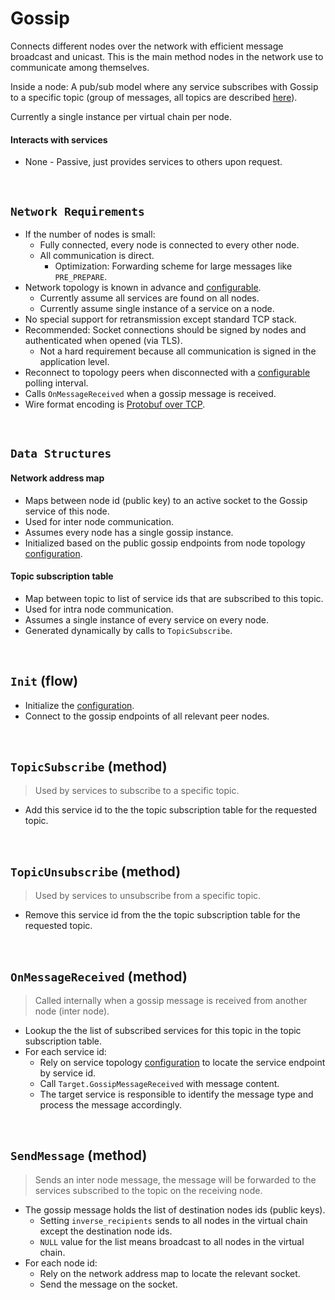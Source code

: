 # Gossip

Connects different nodes over the network with efficient message broadcast and unicast. This is the main method nodes in the network use to communicate among themselves.

Inside a node: A pub/sub model where any service subscribes with Gossip to a specific topic (group of messages, all topics are described [here](../../interfaces/protocol/messages.proto)).

Currently a single instance per virtual chain per node.

#### Interacts with services

* None - Passive, just provides services to others upon request.

&nbsp;
## `Network Requirements`

* If the number of nodes is small:
  * Fully connected, every node is connected to every other node.
  * All communication is direct.
    * Optimization: Forwarding scheme for large messages like `PRE_PREPARE`.
* Network topology is known in advance and [configurable](../config/shared.md).
  * Currently assume all services are found on all nodes.
  * Currently assume single instance of a service on a node.
* No special support for retransmission except standard TCP stack.
* Recommended: Socket connections should be signed by nodes and authenticated when opened (via TLS).
  * Not a hard requirement because all communication is signed in the application level.
* Reconnect to topology peers when disconnected with a [configurable](../config/services.md) polling interval.
* Calls `OnMessageReceived` when a gossip message is received.
* Wire format encoding is [Protobuf over TCP](../../encoding/gossip/protobuf-over-tcp.md).

&nbsp;
## `Data Structures`

#### Network address map
* Maps between node id (public key) to an active socket to the Gossip service of this node.
* Used for inter node communication.
* Assumes every node has a single gossip instance.
* Initialized based on the public gossip endpoints from node topology [configuration](../config/shared.md).

#### Topic subscription table
* Map between topic to list of service ids that are subscribed to this topic.
* Used for intra node communication.
* Assumes a single instance of every service on every node.
* Generated dynamically by calls to `TopicSubscribe`.

&nbsp;
## `Init` (flow)

* Initialize the [configuration](../config/services.md).
* Connect to the gossip endpoints of all relevant peer nodes.

&nbsp;
## `TopicSubscribe` (method)

> Used by services to subscribe to a specific topic.

* Add this service id to the the topic subscription table for the requested topic.

&nbsp;
## `TopicUnsubscribe` (method)

> Used by services to unsubscribe from a specific topic.

* Remove this service id from the the topic subscription table for the requested topic.

&nbsp;
## `OnMessageReceived` (method)

> Called internally when a gossip message is received from another node (inter node).

* Lookup the the list of subscribed services for this topic in the topic subscription table.
* For each service id:
  * Rely on service topology [configuration](../config/shared.md) to locate the service endpoint by service id.
  * Call `Target.GossipMessageReceived` with message content.
  * The target service is responsible to identify the message type and process the message accordingly.

&nbsp;
## `SendMessage` (method)

> Sends an inter node message, the message will be forwarded to the services subscribed to the topic on the receiving node.

* The gossip message holds the list of destination nodes ids (public keys).
  * Setting `inverse_recipients` sends to all nodes in the virtual chain except the destination node ids.
  * `NULL` value for the list means broadcast to all nodes in the virtual chain.
* For each node id:
  * Rely on the network address map to locate the relevant socket.
  * Send the message on the socket.
